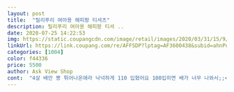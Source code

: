 ```yaml
---
layout: post 
title:  "릴리푸리 여아용 해피팡 티셔츠" 
description: 릴리푸리 여아용 해피팡 티셔 ..
date: 2020-07-25 14:22:53 
img: https://static.coupangcdn.com/image/retail/images/2020/03/31/15/9/10a1792f-6b4b-4535-9849-28c3f33dcb44.jpg 
linkUrl: https://link.coupang.com/re/AFFSDP?lptag=AF3600438&subid=ahnPublicAsk&pageKey=1419364206&itemId=2457086350&vendorItemId=70450619034&traceid=V0-113-8aeab1a26f29a1f3 
categories: [1004] 
color: f44336 
price: 5500 
author: Ask View Shop 
cont:  "4살 배만 뽕 튀어나온애라 낙넉하게 110 입혔어요 100입히면 배가 너무 나와서;;<br/>굿<br/>너무 귀엽습니다 재질도 이가격에 이정도면 훌륭해요<br/>" 
---
```


